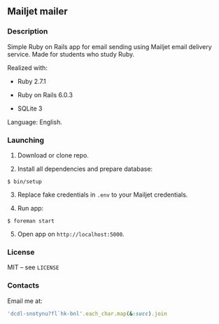 ## Mailjet mailer

### Description

Simple Ruby on Rails app for email sending using Mailjet email delivery service. Made for students who study Ruby.

Realized with:

- Ruby 2.7.1

- Ruby on Rails 6.0.3

- SQLite 3

Language: English.

### Launching

1. Download or clone repo.

2. Install all dependencies and prepare database:

```console
$ bin/setup
```

3. Replace fake credentials in `.env` to your Mailjet credentials.

4. Run app:

```console
$ foreman start
```

5. Open app on `http://localhost:5000`.

### License

MIT – see `LICENSE`

### Contacts

Email me at:

```rb
'dcdl-snotynu?fl`hk-bnl'.each_char.map(&:succ).join
```

